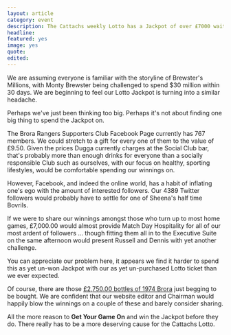 ```yaml
---
layout: article
category: event
description: The Cattachs weekly Lotto has a Jackpot of over £7000 waiting to be won.
headline:
featured: yes
image: yes
quote:
edited:
---
```

We are assuming everyone is familiar with the storyline of Brewster's Millions, with Monty Brewster being challenged to spend $30 million within 30 days. We are beginning to feel our Lotto Jackpot is turning into a similar headache.

Perhaps we've just been thinking too big. Perhaps it's not about finding one big thing to spend the Jackpot on.

The Brora Rangers Supporters Club Facebook Page currently has 767 members. We could stretch to a gift for every one of them to the value of £9.50. Given the prices Dugga currently charges at the Social Club bar, that's probably more than enough drinks for everyone than a socially responsible Club such as ourselves, with our focus on healthy, sporting lifestyles, would be comfortable spending our winnings on.

However, Facebook, and indeed the online world, has a habit of inflating one's ego with the amount of interested followers. Our 4389 Twitter followers would probably have to settle for one of Sheena's half time Bovrils.

If we were to share our winnings amongst those who turn up to most home games, £7,000.00 would almost provide Match Day Hospitality for all of our most ardent of followers ... though fitting them all in to the Executive Suite on the same afternoon would present Russell and Dennis with yet another challenge.

You can appreciate our problem here, it appears we find it harder to spend this as yet un-won Jackpot with our as yet un-purchased Lotto ticket than we ever expected.

Of course, there are those [£2,750.00 bottles of 1974 Brora](https://www.thewhiskyexchange.com/p/1283/brora-1974-26-year-old-old-malt-cask) just begging to be bought. We are confident that our website editor and Chairman would happily blow the winnings on a couple of these and barely consider sharing.

All the more reason to **Get Your Game On** and win the Jackpot before they do. There really has to be a more deserving cause for the Cattachs Lotto.
